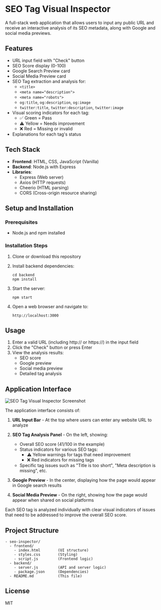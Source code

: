 # SEO Tag Visual Inspector

A full-stack web application that allows users to input any public URL and receive an interactive analysis of its SEO metadata, along with Google and social media previews.

## Features

- URL input field with "Check" button
- SEO Score display (0-100)
- Google Search Preview card
- Social Media Preview card
- SEO Tag extraction and analysis for:
  - `<title>`
  - `<meta name="description">`
  - `<meta name="robots">`
  - `og:title`, `og:description`, `og:image`
  - `twitter:title`, `twitter:description`, `twitter:image`
- Visual scoring indicators for each tag:
  - ✅ Green = Pass
  - ⚠️ Yellow = Needs improvement
  - ❌ Red = Missing or invalid
- Explanations for each tag's status

## Tech Stack

- **Frontend**: HTML, CSS, JavaScript (Vanilla)
- **Backend**: Node.js with Express
- **Libraries**:
  - Express (Web server)
  - Axios (HTTP requests)
  - Cheerio (HTML parsing)
  - CORS (Cross-origin resource sharing)

## Setup and Installation

### Prerequisites
- Node.js and npm installed

### Installation Steps

1. Clone or download this repository
2. Install backend dependencies:
   ```
   cd backend
   npm install
   ```

3. Start the server:
   ```
   npm start
   ```

4. Open a web browser and navigate to:
   ```
   http://localhost:3000
   ```

## Usage

1. Enter a valid URL (including http:// or https://) in the input field
2. Click the "Check" button or press Enter
3. View the analysis results:
   - SEO score
   - Google preview
   - Social media preview
   - Detailed tag analysis

## Application Interface

![SEO Tag Visual Inspector Screenshot](screenshot.png)

The application interface consists of:

1. **URL Input Bar** - At the top where users can enter any website URL to analyze

2. **SEO Tag Analysis Panel** - On the left, showing:
   - Overall SEO score (41/100 in the example)
   - Status indicators for various SEO tags:
     - ⚠️ Yellow warnings for tags that need improvement
     - ❌ Red indicators for missing tags
   - Specific tag issues such as "Title is too short", "Meta description is missing", etc.

3. **Google Preview** - In the center, displaying how the page would appear in Google search results

4. **Social Media Preview** - On the right, showing how the page would appear when shared on social platforms

Each SEO tag is analyzed individually with clear visual indicators of issues that need to be addressed to improve the overall SEO score.

## Project Structure

```
- seo-inspector/
  - frontend/
    - index.html        (UI structure)
    - styles.css        (Styling)
    - script.js         (Frontend logic)
  - backend/
    - server.js         (API and server logic)
    - package.json      (Dependencies)
  - README.md           (This file)
```

## License

MIT
